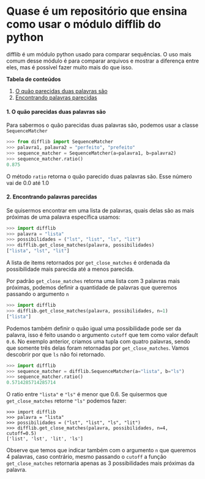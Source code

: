 # Quase é um repositório que ensina como usar o módulo difflib do python


difflib é um módulo python usado para comparar sequências.
O uso mais comum desse módulo é para comparar arquivos e
mostrar a diferença entre eles, mas é possível fazer
muito mais do que isso.

**Tabela de conteúdos**

1. [O quão parecidas duas palavras são](#almost_equal_words)
2. [Encontrando palavras parecidas](#finding_close_words)


#### 1. O quão parecidas duas palavras são <a name="almost_equal_words"></a>

Para sabermos o quão parecidas duas palavras são, podemos usar a classe `SequenceMatcher`
```python
>>> from difflib import SequenceMatcher
>>> palavra1, palavra2 = "perfeito", "prefeito"
>>> sequence_matcher = SequenceMatcher(a=palavra1, b=palavra2)
>>> sequence_matcher.ratio()
0.875
```
    
O método `ratio` retorna o quão parecido duas palavras são. Esse número vai de 0.0 até 1.0

#### 2. Encontrando palavras parecidas <a name="finding_close_words"></a>

Se quisermos encontrar em uma lista de palavras, quais delas são as mais próximas de uma palavra específica usamos:

```python
>>> import difflib
>>> palavra = "lista"
>>> possibilidades = ("lst", "list", "ls", "lit")
>>> difflib.get_close_matches(palavra, possibilidades)
["lista", "lst", "lit"]
```

A lista de items retornados por `get_close_matches` é ordenada da possibilidade mais parecida até a menos parecida.

Por padrão `get_close_matches` retorna uma lista com 3 palavras mais próximas, podemos definir a quantidade de palavras que queremos passando o argumento `n`
```python
>>> import difflib
>>> difflib.get_close_matches(palavra, possibilidades, n=1)
["lista"]
```

Podemos também definir o quão igual uma possibilidade pode ser da palavra, isso é feito usando o argumento `cutoff` que tem como valor default `0.6`.
No exemplo anterior, criamos uma tupla com quatro palavras, sendo que somente três delas foram retornadas por `get_close_matches`. Vamos descobrir por que `ls` não foi retornado.

```python
>>> import difflib
>>> sequence_matcher = difflib.SequenceMatcher(a="lista", b="ls")
>>> sequence_matcher.ratio()
0.5714285714285714
```

O ratio entre `"lista"` e `"ls"` é menor que 0.6. Se quisermos que `get_close_matches` retorne `"ls"` podemos fazer:

```
>>> import difflib
>>> palavra = "lista"
>>> possibilidades = ("lst", "list", "ls", "lit")
>>> difflib.get_close_matches(palavra, possibilidades, n=4, cutoff=0.5)
['list', 'lst', 'lit', 'ls']
```

Observe que temos que indicar também com o argumento `n` que queremos 4 palavras, caso contrário, mesmo passando o `cutoff` a função `get_close_matches` retornaria apenas as 3 possibilidades mais próximas da palavra.

